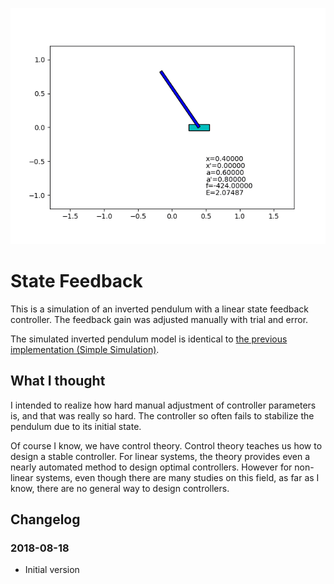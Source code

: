 ﻿![sample_output.gif](sample_output.gif)

# State Feedback

This is a simulation of an inverted pendulum with a linear state feedback controller.
The feedback gain was adjusted manually with trial and error.

The simulated inverted pendulum model is identical to [the previous implementation (Simple Simulation)](../prog01_simple_simulation).

## What I thought

I intended to realize how hard manual adjustment of controller parameters is, and that was really so hard.
The controller so often fails to stabilize the pendulum due to its initial state.

Of course I know, we have control theory.
Control theory teaches us how to design a stable controller.
For linear systems, the theory provides even a nearly automated method to design optimal controllers.
However for non-linear systems, even though there are many studies on this field, as far as I know, there are no general way to design controllers.

## Changelog

### 2018-08-18
- Initial version
